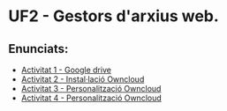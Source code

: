# UF2 - Gestors d'arxius web.

## Enunciats:

- [Activitat 1 - Google drive](Activitat1.md)
- [Activitat 2 - Instal·lació Owncloud](Activitat2.md)
- [Activitat 3 - Personalització Owncloud](Activitat3.md)
- [Activitat 4 - Personalització Owncloud](Activitat4.md)
